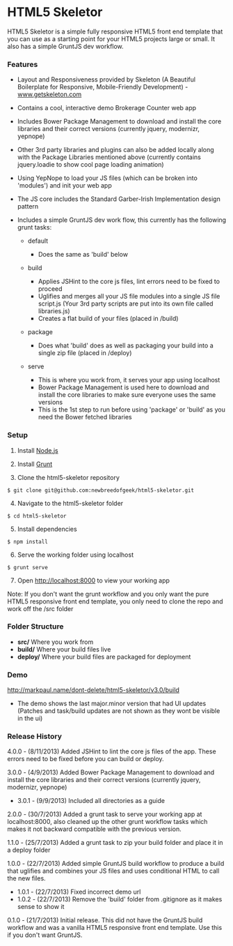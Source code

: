 
HTML5 Skeletor
========================

HTML5 Skeletor is a simple fully responsive HTML5 front end template that you can use as a starting point for your HTML5 projects large or small. It also has a simple GruntJS dev workflow.


### Features

* Layout and Responsiveness provided by Skeleton (A Beautiful Boilerplate for Responsive, Mobile-Friendly Development) - www.getskeleton.com

* Contains a cool, interactive demo Brokerage Counter web app

* Includes Bower Package Management to download and install the core libraries and their correct versions (currently jquery, modernizr, yepnope)

* Other 3rd party libraries and plugins can also be added locally along with the Package Libraries mentioned above (currently contains jquery.loadie to show cool page loading animation)

* Using YepNope to load your JS files (which can be broken into 'modules') and init your web app

* The JS core includes the Standard Garber-Irish Implementation design pattern

* Includes a simple GruntJS dev work flow, this currently has the following grunt tasks:
  + default
      - Does the same as 'build' below

  + build
      - Applies JSHint to the core js files, lint errors need to be fixed to proceed
      - Uglifies and merges all your JS file modules into a single JS file script.js (Your 3rd party scripts are put into its own file called libraries.js)
      - Creates a flat build of your files (placed in /build)

  + package
      - Does what 'build' does as well as packaging your build into a single zip file (placed in /deploy)

  + serve
      - This is where you work from, it serves your app using localhost
      - Bower Package Management is used here to download and install the core libraries to make sure everyone uses the same versions
      - This is the 1st step to run before using 'package' or 'build' as you need the Bower fetched libraries


### Setup

1. Install [Node.js](http://nodejs.org/)

2. Install [Grunt](http://gruntjs.com/getting-started#installing-the-cli)

3. Clone the html5-skeletor repository
```
$ git clone git@github.com:newbreedofgeek/html5-skeletor.git
```

4. Navigate to the html5-skeletor folder
```
$ cd html5-skeletor
```

5. Install dependencies
```
$ npm install
```

6. Serve the working folder using localhost
```
$ grunt serve
```

7. Open <http://localhost:8000> to view your working app


Note: If you don't want the grunt workflow and you only want the pure HTML5 responsive front end template, you only need to clone the repo and work off the /src folder


### Folder Structure

- **src/** Where you work from
- **build/** Where your build files live
- **deploy/** Where your build files are packaged for deployment


### Demo

http://markpaul.name/dont-delete/html5-skeletor/v3.0/build
+ The demo shows the last  major.minor version that had UI updates (Patches and task/build updates are not shown as they wont be visible in the ui)


### Release History

4.0.0 - (8/11/2013) Added JSHint to lint the core js files of the app. These errors need to be fixed before you can build or deploy.

3.0.0 - (4/9/2013) Added Bower Package Management to download and install the core libraries and their correct versions (currently jquery, modernizr, yepnope)
+ 3.0.1 - (9/9/2013) Included all directories as a guide

2.0.0 - (30/7/2013) Added a grunt task to serve your working app at localhost:8000, also cleaned up the other grunt workflow tasks which makes it not backward compatible with the previous version.

1.1.0 - (25/7/2013) Added a grunt task to zip your build folder and place it in a deploy folder

1.0.0 - (22/7/2013) Added simple GruntJS build workflow to produce a build that uglifies and combines your JS files and uses conditional HTML to call the new files.
+ 1.0.1 - (22/7/2013) Fixed incorrect demo url
+ 1.0.2 - (22/7/2013) Remove the 'build' folder from .gitignore as it makes sense to show it

0.1.0 - (21/7/2013) Initial release. This did not have the GruntJS build workflow and was a vanilla HTML5 responsive front end template. Use this if you don't want GruntJS.
